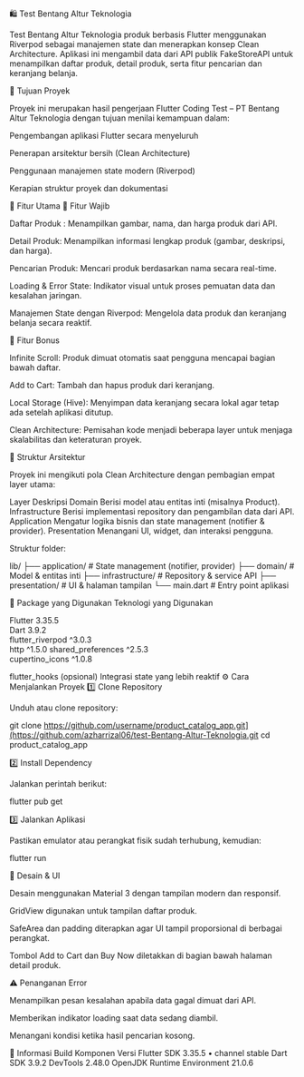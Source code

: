 🛍️ Test Bentang Altur Teknologia

Test Bentang Altur Teknologia produk berbasis Flutter menggunakan Riverpod sebagai manajemen state dan menerapkan konsep Clean Architecture.
Aplikasi ini mengambil data dari API publik FakeStoreAPI
untuk menampilkan daftar produk, detail produk, serta fitur pencarian dan keranjang belanja.

🎯 Tujuan Proyek

Proyek ini merupakan hasil pengerjaan Flutter Coding Test – PT Bentang Altur Teknologia dengan tujuan menilai kemampuan dalam:

Pengembangan aplikasi Flutter secara menyeluruh

Penerapan arsitektur bersih (Clean Architecture)

Penggunaan manajemen state modern (Riverpod)

Kerapian struktur proyek dan dokumentasi

🧩 Fitur Utama
🔹 Fitur Wajib

Daftar Produk : Menampilkan gambar, nama, dan harga produk dari API.

Detail Produk: Menampilkan informasi lengkap produk (gambar, deskripsi, dan harga).

Pencarian Produk: Mencari produk berdasarkan nama secara real-time.

Loading & Error State: Indikator visual untuk proses pemuatan data dan kesalahan jaringan.

Manajemen State dengan Riverpod: Mengelola data produk dan keranjang belanja secara reaktif.

🎁 Fitur Bonus

Infinite Scroll: Produk dimuat otomatis saat pengguna mencapai bagian bawah daftar.

Add to Cart: Tambah dan hapus produk dari keranjang.

Local Storage (Hive): Menyimpan data keranjang secara lokal agar tetap ada setelah aplikasi ditutup.

Clean Architecture: Pemisahan kode menjadi beberapa layer untuk menjaga skalabilitas dan keteraturan proyek.

🧱 Struktur Arsitektur

Proyek ini mengikuti pola Clean Architecture dengan pembagian empat layer utama:

Layer	Deskripsi
Domain	Berisi model atau entitas inti (misalnya Product).
Infrastructure	Berisi implementasi repository dan pengambilan data dari API.
Application	Mengatur logika bisnis dan state management (notifier & provider).
Presentation	Menangani UI, widget, dan interaksi pengguna.

Struktur folder:

lib/
├── application/       # State management (notifier, provider)
├── domain/            # Model & entitas inti
├── infrastructure/    # Repository & service API
├── presentation/      # UI & halaman tampilan
└── main.dart          # Entry point aplikasi

🧰 Package yang Digunakan
Teknologi yang Digunakan

Flutter	3.35.5	
Dart	3.9.2	
flutter_riverpod	^3.0.3	
http	^1.5.0
shared_preferences	^2.5.3	
cupertino_icons	^1.0.8

flutter_hooks (opsional)	Integrasi state yang lebih reaktif
⚙️ Cara Menjalankan Proyek
1️⃣ Clone Repository

Unduh atau clone repository:

git clone https://github.com/username/product_catalog_app.git](https://github.com/azharrizal06/test-Bentang-Altur-Teknologia.git
cd product_catalog_app

2️⃣ Install Dependency

Jalankan perintah berikut:

flutter pub get

3️⃣ Jalankan Aplikasi

Pastikan emulator atau perangkat fisik sudah terhubung, kemudian:

flutter run

🎨 Desain & UI

Desain menggunakan Material 3 dengan tampilan modern dan responsif.

GridView digunakan untuk tampilan daftar produk.

SafeArea dan padding diterapkan agar UI tampil proporsional di berbagai perangkat.

Tombol Add to Cart dan Buy Now diletakkan di bagian bawah halaman detail produk.

⚠️ Penanganan Error

Menampilkan pesan kesalahan apabila data gagal dimuat dari API.

Memberikan indikator loading saat data sedang diambil.

Menangani kondisi ketika hasil pencarian kosong.

🧾 Informasi Build
Komponen	Versi
Flutter SDK	3.35.5 • channel stable
Dart SDK	3.9.2
DevTools	2.48.0
OpenJDK Runtime Environment	21.0.6 

